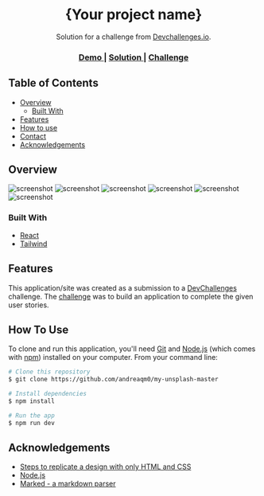 <!-- Please update value in the {}  -->

<h1 align="center">{Your project name}</h1>

<div align="center">
   Solution for a challenge from  <a href="http://devchallenges.io" target="_blank">Devchallenges.io</a>.
</div>

<div align="center">
  <h3>
    <a href="https://unplash-challenge.onrender.com/">
      Demo
    </a>
    <span> | </span>
    <a href="https://github.com/andreaqm0/my-unsplash-master">
      Solution
    </a>
    <span> | </span>
    <a href="https://devchallenges.io/challenges/rYyhwJAxMfES5jNQ9YsP">
      Challenge
    </a>
  </h3>
</div>

<!-- TABLE OF CONTENTS -->

## Table of Contents

- [Overview](#overview)
  - [Built With](#built-with)
- [Features](#features)
- [How to use](#how-to-use)
- [Contact](#contact)
- [Acknowledgements](#acknowledgements)

<!-- OVERVIEW -->

## Overview

![screenshot](https://firebasestorage.googleapis.com/v0/b/img-uploader-f912f.appspot.com/o/preview-unplash-1.png?alt=media&token=b26e406d-136c-4746-92d2-41c3b6a928c1)
![screenshot](https://firebasestorage.googleapis.com/v0/b/img-uploader-f912f.appspot.com/o/preview-unplash-2.png?alt=media&token=f3bd1d6e-c4d2-4f82-ad7e-ade3d06ced48)
![screenshot](https://firebasestorage.googleapis.com/v0/b/img-uploader-f912f.appspot.com/o/preview-unplash-3.png?alt=media&token=d99f87a4-a577-407e-a88b-e0c9ecc72c13)
![screenshot](https://firebasestorage.googleapis.com/v0/b/img-uploader-f912f.appspot.com/o/preview-unplash-4.png?alt=media&token=fad9e108-4bca-4299-8fdc-070cd4ef4257)
![screenshot](https://firebasestorage.googleapis.com/v0/b/img-uploader-f912f.appspot.com/o/preview-unplash-5.png?alt=media&token=09e5b03b-fef8-441e-a346-a3a6a6b85eed)
![screenshot](https://firebasestorage.googleapis.com/v0/b/img-uploader-f912f.appspot.com/o/preview-unplash-6.png?alt=media&token=153915fe-f183-4ef8-8265-30c794e1264e)


### Built With

<!-- This section should list any major frameworks that you built your project using. Here are a few examples.-->

- [React](https://reactjs.org/)
- [Tailwind](https://tailwindcss.com/)

## Features

<!-- List the features of your application or follow the template. Don't share the figma file here :) -->

This application/site was created as a submission to a [DevChallenges](https://devchallenges.io/challenges) challenge. The [challenge](https://devchallenges.io/challenges/rYyhwJAxMfES5jNQ9YsP) was to build an application to complete the given user stories.

## How To Use

<!-- Example: -->

To clone and run this application, you'll need [Git](https://git-scm.com) and [Node.js](https://nodejs.org/en/download/) (which comes with [npm](http://npmjs.com)) installed on your computer. From your command line:

```bash
# Clone this repository
$ git clone https://github.com/andreaqm0/my-unsplash-master

# Install dependencies
$ npm install

# Run the app
$ npm run dev
```

## Acknowledgements

<!-- This section should list any articles or add-ons/plugins that helps you to complete the project. This is optional but it will help you in the future. For example: -->

- [Steps to replicate a design with only HTML and CSS](https://devchallenges-blogs.web.app/how-to-replicate-design/)
- [Node.js](https://nodejs.org/)
- [Marked - a markdown parser](https://github.com/chjj/marked)